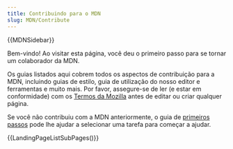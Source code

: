 ```yaml
---
title: Contribuindo para o MDN
slug: MDN/Contribute
---
```


{{MDNSidebar}}

Bem-vindo! Ao visitar esta página, você deu o primeiro passo para se tornar um colaborador da MDN.

Os guias listados aqui cobrem todos os aspectos de contribuição para a MDN, incluindo guias de estilo, guia de utilização do nosso editor e ferramentas e muito mais. Por favor, assegure-se de ler (e estar em conformidade) com os [Termos da Mozilla](https://www.mozilla.org/pt-BR/about/legal/terms/mozilla/) antes de editar ou criar qualquer página.

Se você não contribuiu com a MDN anteriormente, o guia de [primeiros passos](/pt-BR/docs/MDN/Primeiros_Passos) pode lhe ajudar a selecionar uma tarefa para começar a ajudar.

{{LandingPageListSubPages()}}
